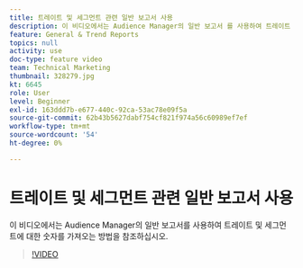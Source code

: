 ```yaml
---
title: 트레이트 및 세그먼트 관련 일반 보고서 사용
description: 이 비디오에서는 Audience Manager의 일반 보고서 를 사용하여 트레이트 및 세그먼트에 대한 숫자를 가져오는 방법을 참조하십시오.
feature: General & Trend Reports
topics: null
activity: use
doc-type: feature video
team: Technical Marketing
thumbnail: 328279.jpg
kt: 6645
role: User
level: Beginner
exl-id: 163ddd7b-e677-440c-92ca-53ac78e09f5a
source-git-commit: 62b43b5627dabf754cf821f974a56c60989ef7ef
workflow-type: tm+mt
source-wordcount: '54'
ht-degree: 0%

---
```


# 트레이트 및 세그먼트 관련 일반 보고서 사용

이 비디오에서는 Audience Manager의 일반 보고서를 사용하여 트레이트 및 세그먼트에 대한 숫자를 가져오는 방법을 참조하십시오.

>[!VIDEO](https://video.tv.adobe.com/v/328279/?quality=12&learn=on)
